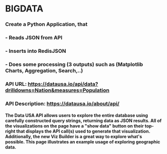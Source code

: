 # BIGDATA


### Create a Python Application, that 
###  - Reads JSON from API
###  - Inserts into RedisJSON
###  - Does some processing (3 outputs) such as (Matplotlib Charts, Aggregation, Search,..)

###  API URL: https://datausa.io/api/data?drilldowns=Nation&measures=Population
###  API Description: https://datausa.io/about/api/
####      The Data USA API allows users to explore the entire database using carefully constructed query strings, returning data as JSON results. All of the visualizations on the page have a "show data" button on their top-right that displays the API call(s) used to generate that visualization. Additionally, the new Viz Builder is a great way to explore what's possible. This page illustrates an example usage of exploring geographic data.
